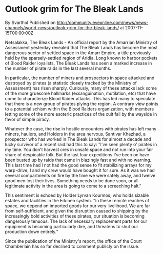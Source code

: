 # Outlook grim for The Bleak Lands
By Svarthol
Published on http://community.eveonline.com/news/news-channels/world-news/outlook-grim-for-the-bleak-lands/ at 2007-11-15T00:00:00Z

Netsalakka, The Bleak Lands - An official report by the Amarrian Ministry of Assessment yesterday revealed that The Bleak Lands has become the most dangerous sector of settled space in the Amarr Empire, a title previously held by the sparsely-settled region of Aridia. Long known to harbor pockets of Blood Raider loyalists, The Bleak Lands has seen a marked increase in the number of pirate raids in the last several months.  
  
In particular, the number of miners and prospectors in space attacked and destroyed by pirates (a statistic closely tracked by the Ministry of Assessment) has risen sharply. Curiously, many of these attacks lack some of the more gruesome hallmarks (exsanguination, mutilation, etc) that have come to characterize Blood Raider attacks. This has led many to speculate that there is a new group of pirates plying the region. A contrary view points to a potential schism within the Blood Raiders organization, with members letting some of the more esoteric practices of the cult fall by the wayside in favor of simple piracy.  
  
Whatever the case, the rise in hostile encounters with pirates has left many miners, haulers, and Holders in the area nervous. Santivar Khazhad, a prospector who has worked in The Bleak Lands for almost a decade and lucky survivor of a recent raid had this to say: "I've seen plenty o' pirates in my time. You don't harvest ores in unsafe space and not run into your fair share of despicable folk. But the last four expeditions I've been on have been busted up by raids that came in blazingly fast and with no warning. This last time had I not had the good sense to fit stabilizing arrays for my warp-drive, I and my crew would have bought it for sure. As it was we had several compartments on fire by the time we were safely away, and twelve good men lost their lives. Something needs to be done soon, or all legitimate activity in the area is going to come to a screeching halt."  
  
This sentiment is echoed by Holder Lyrvan Kourmos, who holds sizable estates and facilities in the Erkinen system. "In these remote reaches of space, we depend on imported goods for our very livelihood. We are far from self-sufficient, and given the disruption caused to shipping by the increasingly bold activities of these pirates, our situation is becoming dangerously tenuous. The lack of necessary replacement parts for our equipment is becoming particularly dire, and threatens to shut our production down entirely."  
  
Since the publication of the Ministry's report, the office of the Court Chamberlain has so far declined to comment publicly on the issue.

